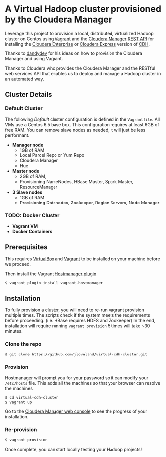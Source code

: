 # A Virtual Hadoop cluster provisioned by the Cloudera Manager

Leverage this project to provision a local, distributed, virtualized Hadoop cluster on Centos using [Vagrant](https://www.vagrantup.com/) and the [Cloudera Manager](http://www.cloudera.com/content/cloudera/en/products-and-services/cloudera-enterprise/cloudera-manager.html) [REST API]() for installing the [Cloudera Enterprise](http://www.cloudera.com/content/cloudera/en/products-and-services/cloudera-enterprise.html) or [Cloudera Express](http://www.cloudera.com/content/cloudera/en/products-and-services/cloudera-express.html) version of [CDH](http://www.cloudera.com/content/cloudera/en/products-and-services/cdh.html).

Thanks to [dandydev](http://dandydev.net/blog/installing-virtual-hadoop-cluster) for his ideas on how to provision the Cloudera Manager and using Vagrant.

Thanks to Cloudera who provides the Cloudera Manager and the RESTful web services API that enables us to deploy and manage a Hadoop cluster in an automated way.

## Cluster Details

### Default Cluster
The following *Default* cluster configuration is defined in the `Vagrantfile`. All VMs use a Centos 6.5 base box. This configuration requires at least 6GB of free RAM. You can remove slave nodes as needed, it will just be less performant.

* **Manager node**
  * 1GB of RAM
  * Local Parcel Repo or Yum Repo
  * Cloudera Manager
  * Hue
* **Master node**
  * 2GB of RAM,
  * Provisioning NameNodes, HBase Master, Spark Master, ResourceManager
* **3 Slave nodes**
  * 1GB of RAM
  * Provisioning Datanodes, Zookeeper, Region Servers, Node Manager

### TODO: Docker Cluster

* **Vagrant VM**
* **Docker Containers**

## Prerequisites

This requires [VirtualBox](https://www.virtualbox.org/) and [Vagrant](http://www.vagrantup.com/) to be installed on your machine before we proceed.

Then install the Vagrant [Hostmanager plugin](https://github.com/smdahlen/vagrant-hostmanager)

```bash
$ vagrant plugin install vagrant-hostmanager
```

## Installation
To fully provision a cluster, you will need to re-run vagrant provision multiple times. The scripts check if the system meets the requirements before proceeding. (i.e. HBase requires HDFS and Zookeeper) In the end, installation will require running `vagrant provision` 5 times will take ~30 minutes.

### Clone the repo

```bash
$ git clone https://github.com/jloveland/virtual-cdh-cluster.git
```

### Provision
Hostmanager will prompt you for your password so it can modify your `/etc/hosts` file. This adds all the machines so that your browser can resolve the machines

```bash
$ cd virtual-cdh-cluster
$ vagrant up
```

Go to the [Cloudera Manager web console](http://nasa-orion-1:7180) to see the progress of your installation.

### Re-provision
```bash
$ vagrant provision
```
Once complete, you can start locally testing your Hadoop projects!
